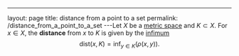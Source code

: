 ---
 layout: page
 title: distance from a point to a set
 permalink: /distance_from_a_point_to_a_set
---Let $X$ be a [metric space](https://defsmath.github.io/DefsMath/metric_space) and $K \subset X$. For $x \in X$, the **distance** from $x$ to $K$ is given by the [infimum](https://defsmath.github.io/DefsMath/infimum) $$\text{dist}(x,K) = \inf_{y\in K}(\rho(x, y)).$$